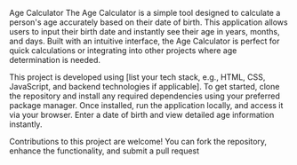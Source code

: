 Age Calculator
The Age Calculator is a simple tool designed to calculate a person's age accurately based on their date of birth. This application allows users to input their birth date and instantly see their age in years, months, and days. Built with an intuitive interface, the Age Calculator is perfect for quick calculations or integrating into other projects where age determination is needed.

This project is developed using [list your tech stack, e.g., HTML, CSS, JavaScript, and backend technologies if applicable]. To get started, clone the repository and install any required dependencies using your preferred package manager. Once installed, run the application locally, and access it via your browser. Enter a date of birth and view detailed age information instantly.

Contributions to this project are welcome! You can fork the repository, enhance the functionality, and submit a pull request

